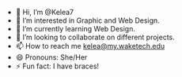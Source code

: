 - 👋 Hi, I’m @Kelea7
- 👀 I’m interested in Graphic and Web Design.
- 🌱 I’m currently learning Web Design.
- 💞️ I’m looking to collaborate on different projects.
- 📫 How to reach me kelea@my.waketech.edu
- 😄 Pronouns: She/Her
- ⚡ Fun fact: I have braces!

<!---
Kelea7/Kelea7 is a ✨ special ✨ repository because its `README.md` (this file) appears on your GitHub profile.
You can click the Preview link to take a look at your changes.
--->
